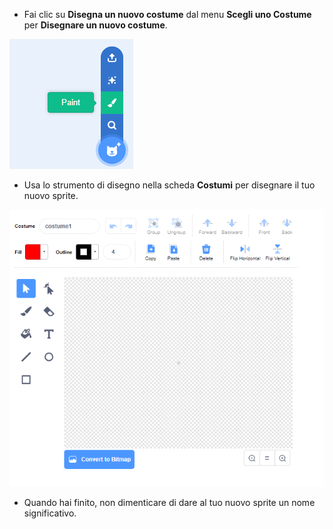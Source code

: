 - Fai clic su **Disegna un nuovo costume** dal menu **Scegli uno Costume** per **Disegnare un nuovo costume**.

![nuovo_sprite](images/new_sprite.png)

- Usa lo strumento di disegno nella scheda **Costumi** per disegnare il tuo nuovo sprite.

![strumenti_di_disegno](images/paint_tools.png)

- Quando hai finito, non dimenticare di dare al tuo nuovo sprite un nome significativo.